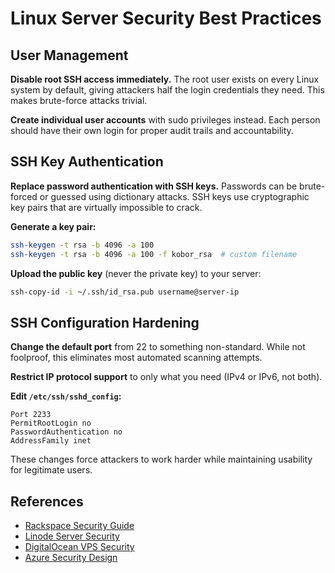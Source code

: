 # Linux Server Security Best Practices

## User Management

**Disable root SSH access immediately.** The root user exists on every Linux system by default, giving attackers half the login credentials they need. This makes brute-force attacks trivial.

**Create individual user accounts** with sudo privileges instead. Each person should have their own login for proper audit trails and accountability.

## SSH Key Authentication

**Replace password authentication with SSH keys.** Passwords can be brute-forced or guessed using dictionary attacks. SSH keys use cryptographic key pairs that are virtually impossible to crack.

**Generate a key pair:**
```bash
ssh-keygen -t rsa -b 4096 -a 100
ssh-keygen -t rsa -b 4096 -a 100 -f kobor_rsa  # custom filename
```

**Upload the public key** (never the private key) to your server:
```bash
ssh-copy-id -i ~/.ssh/id_rsa.pub username@server-ip
```

## SSH Configuration Hardening

**Change the default port** from 22 to something non-standard. While not foolproof, this eliminates most automated scanning attempts.

**Restrict IP protocol support** to only what you need (IPv4 or IPv6, not both).

**Edit `/etc/ssh/sshd_config`:**
```
Port 2233
PermitRootLogin no
PasswordAuthentication no
AddressFamily inet
```

These changes force attackers to work harder while maintaining usability for legitimate users.

## References
- [Rackspace Security Guide](https://docs.rackspace.com/support/how-to/linux-server-security-best-practices/)
- [Linode Server Security](https://www.linode.com/docs/guides/securing-your-server/)
- [DigitalOcean VPS Security](https://www.digitalocean.com/community/tutorials/an-introduction-to-securing-your-linux-vps)
- [Azure Security Design](https://dev.to/azure/pushing-left-like-a-boss-part-3-secure-design-4dm6)
